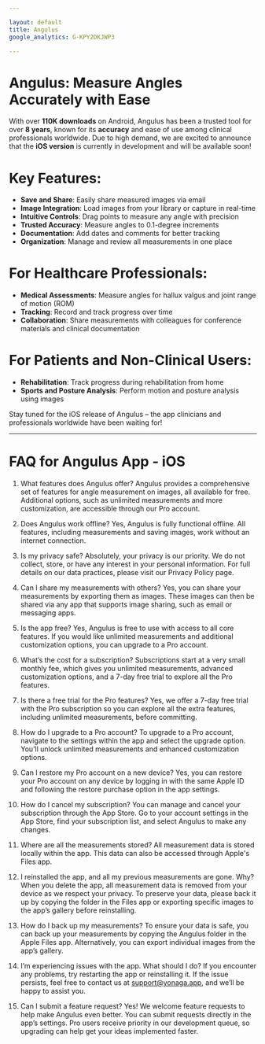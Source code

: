 ```yaml
---

layout: default
title: Angulus
google_analytics: G-KPY2DKJWP3

---
```


# Angulus: Measure Angles Accurately with Ease

With over **110K downloads** on Android, Angulus has been a trusted tool for over **8 years**, known for its **accuracy** and ease of use among clinical professionals worldwide. Due to high demand, we are excited to announce that the **iOS version** is currently in development and will be available soon!

# Key Features:
- **Save and Share**: Easily share measured images via email
- **Image Integration**: Load images from your library or capture in real-time
- **Intuitive Controls**: Drag points to measure any angle with precision
- **Trusted Accuracy**: Measure angles to 0.1-degree increments
- **Documentation**: Add dates and comments for better tracking
- **Organization**: Manage and review all measurements in one place

# For Healthcare Professionals:
- **Medical Assessments**: Measure angles for hallux valgus and joint range of motion (ROM)
- **Tracking**: Record and track progress over time
- **Collaboration**: Share measurements with colleagues for conference materials and clinical documentation

# For Patients and Non-Clinical Users:
- **Rehabilitation**: Track progress during rehabilitation from home
- **Sports and Posture Analysis**: Perform motion and posture analysis using images

Stay tuned for the iOS release of Angulus – the app clinicians and professionals worldwide have been waiting for!

<hr>

# FAQ for Angulus App - iOS
1. What features does Angulus offer?
Angulus provides a comprehensive set of features for angle measurement on images, all available for free. Additional options, such as unlimited measurements and more customization, are accessible through our Pro account.

2. Does Angulus work offline?
Yes, Angulus is fully functional offline. All features, including measurements and saving images, work without an internet connection.

3. Is my privacy safe?
Absolutely, your privacy is our priority. We do not collect, store, or have any interest in your personal information. For full details on our data practices, please visit our Privacy Policy page.

5. Can I share my measurements with others?
Yes, you can share your measurements by exporting them as images. These images can then be shared via any app that supports image sharing, such as email or messaging apps.

6. Is the app free?
Yes, Angulus is free to use with access to all core features. If you would like unlimited measurements and additional customization options, you can upgrade to a Pro account.

7. What’s the cost for a subscription?
Subscriptions start at a very small monthly fee, which gives you unlimited measurements, advanced customization options, and a 7-day free trial to explore all the Pro features.

8. Is there a free trial for the Pro features?
Yes, we offer a 7-day free trial with the Pro subscription so you can explore all the extra features, including unlimited measurements, before committing.

9. How do I upgrade to a Pro account?
To upgrade to a Pro account, navigate to the settings within the app and select the upgrade option. You’ll unlock unlimited measurements and enhanced customization options.

10. Can I restore my Pro account on a new device?
Yes, you can restore your Pro account on any device by logging in with the same Apple ID and following the restore purchase option in the app settings.

11. How do I cancel my subscription?
You can manage and cancel your subscription through the App Store. Go to your account settings in the App Store, find your subscription list, and select Angulus to make any changes.

12. Where are all the measurements stored?
All measurement data is stored locally within the app. This data can also be accessed through Apple's Files app.

13. I reinstalled the app, and all my previous measurements are gone. Why?
When you delete the app, all measurement data is removed from your device as we respect your privacy. To preserve your data, please back it up by copying the folder in the Files app or exporting specific images to the app’s gallery before reinstalling.

14. How do I back up my measurements?
To ensure your data is safe, you can back up your measurements by copying the Angulus folder in the Apple Files app. Alternatively, you can export individual images from the app’s gallery.

15. I’m experiencing issues with the app. What should I do?
If you encounter any problems, try restarting the app or reinstalling it. If the issue persists, feel free to contact us at support@yonaga.app, and we’ll be happy to assist you.

16. Can I submit a feature request?
Yes! We welcome feature requests to help make Angulus even better. You can submit requests directly in the app’s settings. Pro users receive priority in our development queue, so upgrading can help get your ideas implemented faster.

